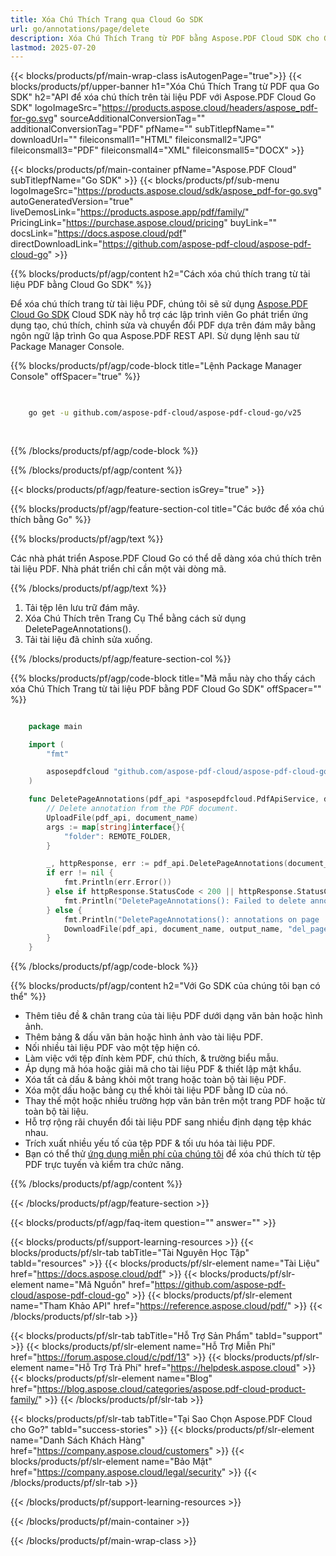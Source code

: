 ```yaml
---
title: Xóa Chú Thích Trang qua Cloud Go SDK
url: go/annotations/page/delete
description: Xóa Chú Thích Trang từ PDF bằng Aspose.PDF Cloud SDK cho Go.
lastmod: 2025-07-20
---
```


{{< blocks/products/pf/main-wrap-class isAutogenPage="true">}}
{{< blocks/products/pf/upper-banner h1="Xóa Chú Thích Trang từ PDF qua Go SDK" h2="API để xóa chú thích trên tài liệu PDF với Aspose.PDF Cloud Go SDK" logoImageSrc="https://products.aspose.cloud/headers/aspose_pdf-for-go.svg" sourceAdditionalConversionTag="" additionalConversionTag="PDF" pfName="" subTitlepfName="" downloadUrl="" fileiconsmall1="HTML" fileiconsmall2="JPG" fileiconsmall3="PDF" fileiconsmall4="XML" fileiconsmall5="DOCX" >}}

{{< blocks/products/pf/main-container pfName="Aspose.PDF Cloud" subTitlepfName="Go SDK" >}}
{{< blocks/products/pf/sub-menu logoImageSrc="https://products.aspose.cloud/sdk/aspose_pdf-for-go.svg"
autoGeneratedVersion="true"
liveDemosLink="https://products.aspose.app/pdf/family/" PricingLink="https://purchase.aspose.cloud/pricing" buyLink="" docsLink="https://docs.aspose.cloud/pdf"  directDownloadLink="https://github.com/aspose-pdf-cloud/aspose-pdf-cloud-go" >}}

{{% blocks/products/pf/agp/content h2="Cách xóa chú thích trang từ tài liệu PDF bằng Cloud Go SDK" %}}

Để xóa chú thích trang từ tài liệu PDF, chúng tôi sẽ sử dụng
[Aspose.PDF Cloud Go SDK](https://products.aspose.cloud/pdf/go/)
Cloud SDK này hỗ trợ các lập trình viên Go phát triển ứng dụng tạo, chú thích, chỉnh sửa và chuyển đổi PDF dựa trên đám mây bằng ngôn ngữ lập trình Go qua Aspose.PDF REST API. Sử dụng lệnh sau từ Package Manager Console.

{{% blocks/products/pf/agp/code-block title="Lệnh Package Manager Console" offSpacer="true" %}}

```bash

     
    go get -u github.com/aspose-pdf-cloud/aspose-pdf-cloud-go/v25
     
     
```

{{% /blocks/products/pf/agp/code-block %}}

{{% /blocks/products/pf/agp/content %}}

{{< blocks/products/pf/agp/feature-section isGrey="true" >}}

{{% blocks/products/pf/agp/feature-section-col title="Các bước để xóa chú thích bằng Go" %}}

{{% blocks/products/pf/agp/text %}}

Các nhà phát triển Aspose.PDF Cloud Go có thể dễ dàng xóa chú thích trên tài liệu PDF. Nhà phát triển chỉ cần một vài dòng mã.

{{% /blocks/products/pf/agp/text %}}

1. Tải tệp lên lưu trữ đám mây.
1. Xóa Chú Thích trên Trang Cụ Thể bằng cách sử dụng DeletePageAnnotations().
1. Tải tài liệu đã chỉnh sửa xuống.

{{% /blocks/products/pf/agp/feature-section-col %}}

{{% blocks/products/pf/agp/code-block title="Mã mẫu này cho thấy cách xóa Chú Thích Trang từ tài liệu PDF bằng PDF Cloud Go SDK" offSpacer="" %}}

```go

    package main

    import (
        "fmt"

        asposepdfcloud "github.com/aspose-pdf-cloud/aspose-pdf-cloud-go/v25"
    )

    func DeletePageAnnotations(pdf_api *asposepdfcloud.PdfApiService, document_name string, page_num int32, output_name string) {
        // Delete annotation from the PDF document.
        UploadFile(pdf_api, document_name)
        args := map[string]interface{}{
            "folder": REMOTE_FOLDER,
        }

        _, httpResponse, err := pdf_api.DeletePageAnnotations(document_name, page_num, args)
        if err != nil {
            fmt.Println(err.Error())
        } else if httpResponse.StatusCode < 200 || httpResponse.StatusCode > 299 {
            fmt.Println("DeletePageAnnotations(): Failed to delete annotation from the document.")
        } else {
            fmt.Println("DeletePageAnnotations(): annotations on page '", page_num, "' deleted from the document '"+document_name+"'.")
            DownloadFile(pdf_api, document_name, output_name, "del_page_annotations_")
        }
    }
```

{{% /blocks/products/pf/agp/code-block %}}

{{% blocks/products/pf/agp/content h2="Với Go SDK của chúng tôi bạn có thể" %}}

+ Thêm tiêu đề & chân trang của tài liệu PDF dưới dạng văn bản hoặc hình ảnh.
+ Thêm bảng & dấu văn bản hoặc hình ảnh vào tài liệu PDF.
+ Nối nhiều tài liệu PDF vào một tệp hiện có.
+ Làm việc với tệp đính kèm PDF, chú thích, & trường biểu mẫu.
+ Áp dụng mã hóa hoặc giải mã cho tài liệu PDF & thiết lập mật khẩu.
+ Xóa tất cả dấu & bảng khỏi một trang hoặc toàn bộ tài liệu PDF.
+ Xóa một dấu hoặc bảng cụ thể khỏi tài liệu PDF bằng ID của nó.
+ Thay thế một hoặc nhiều trường hợp văn bản trên một trang PDF hoặc từ toàn bộ tài liệu.
+ Hỗ trợ rộng rãi chuyển đổi tài liệu PDF sang nhiều định dạng tệp khác nhau.
+ Trích xuất nhiều yếu tố của tệp PDF & tối ưu hóa tài liệu PDF.
+ Bạn có thể thử [ứng dụng miễn phí của chúng tôi](https://products.aspose.app/pdf/) để xóa chú thích từ tệp PDF trực tuyến và kiểm tra chức năng.

{{% /blocks/products/pf/agp/content %}}

{{< /blocks/products/pf/agp/feature-section >}}

{{< blocks/products/pf/agp/faq-item question="" answer="" >}}

{{< blocks/products/pf/support-learning-resources >}}
{{< blocks/products/pf/slr-tab tabTitle="Tài Nguyên Học Tập" tabId="resources" >}}
{{< blocks/products/pf/slr-element name="Tài Liệu" href="https://docs.aspose.cloud/pdf" >}}
{{< blocks/products/pf/slr-element name="Mã Nguồn" href="https://github.com/aspose-pdf-cloud/aspose-pdf-cloud-go" >}}
{{< blocks/products/pf/slr-element name="Tham Khảo API" href="https://reference.aspose.cloud/pdf/" >}}
{{< /blocks/products/pf/slr-tab >}}

{{< blocks/products/pf/slr-tab tabTitle="Hỗ Trợ Sản Phẩm" tabId="support" >}}
{{< blocks/products/pf/slr-element name="Hỗ Trợ Miễn Phí" href="https://forum.aspose.cloud/c/pdf/13" >}}
{{< blocks/products/pf/slr-element name="Hỗ Trợ Trả Phí" href="https://helpdesk.aspose.cloud" >}}
{{< blocks/products/pf/slr-element name="Blog" href="https://blog.aspose.cloud/categories/aspose.pdf-cloud-product-family/" >}}
{{< /blocks/products/pf/slr-tab >}}

{{< blocks/products/pf/slr-tab tabTitle="Tại Sao Chọn Aspose.PDF Cloud cho Go?" tabId="success-stories" >}}
{{< blocks/products/pf/slr-element name="Danh Sách Khách Hàng" href="https://company.aspose.cloud/customers" >}}
{{< blocks/products/pf/slr-element name="Bảo Mật" href="https://company.aspose.cloud/legal/security" >}}
{{< /blocks/products/pf/slr-tab >}}

{{< /blocks/products/pf/support-learning-resources >}}

{{< /blocks/products/pf/main-container >}}

{{< /blocks/products/pf/main-wrap-class >}}



